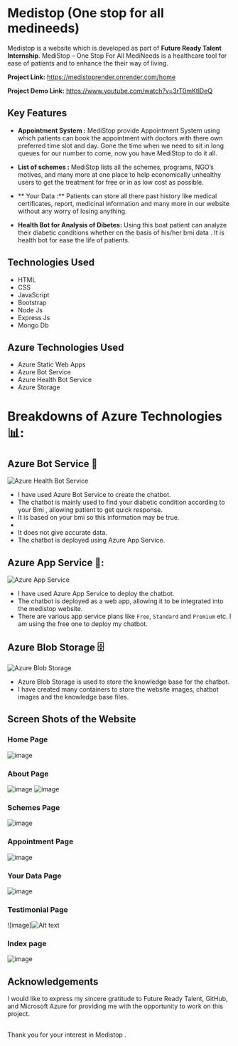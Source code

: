 # Medistop (One stop for all medineeds) 
Medistop  is a website which is developed as part of **Future Ready Talent Internship**. 
 MediStop – One Stop For All MediNeeds is a healthcare tool  for ease of patients and to enhance the their way of living. 

**Project Link:** https://medistoprender.onrender.com/home

**Project Demo Link:** https://www.youtube.com/watch?v=3rT0mKtlDeQ




## Key Features

- **Appointment System :** MediStop provide Appointment System using which patients can book the appointment with doctors with there own preferred time slot and day. Gone the time when we need to sit in long queues for our number to come, now you have MediStop to do it all.

- **List of schemes :** MediStop lists all the schemes, programs, NGO’s motives, and many more at one place to help economically unhealthy users to get the treatment for free or in as low cost as possible.

- ** Your Data :** Patients can store all there past history like medical certificates, report, medicinal information and many more in our website without any worry of losing anything. 

- **Health Bot for Analysis of Dibetes:**  Using this boat patient can analyze their diabetic conditions whether on the basis of his/her bmi data . It is health bot for ease the life of patients. 

## Technologies Used
- HTML
- CSS
- JavaScript
- Bootstrap
- Node Js
- Express Js
- Mongo Db 

## Azure Technologies Used
- Azure Static Web Apps
- Azure Bot Service
- Azure Health Bot Service
- Azure Storage

# Breakdowns of Azure Technologies 📊:


## Azure Bot Service 🤖

![Azure Health Bot Service](./readme_images/azure-health-bot.png)

- I have used Azure Bot Service to create the chatbot.
- The chatbot is mainly used to find your diabetic condition according to your Bmi , allowing patient to get quick response.
- It is based on your bmi so this information may be true. 
- 
- It does not give accurate data.
- The chatbot is deployed using Azure App Service.

 
## Azure App Service 📱:

![Azure App Service](./readme_images/azure-service.png)

- I have used Azure App Service to deploy the chatbot.
- The chatbot is deployed as a web app, allowing it to be integrated into the medistop website.
- There are various app service plans like `Free`, `Standard` and `Premium` etc. I am using the free one to deploy my chatbot.

## Azure Blob Storage 🗄️

![Azure Blob Storage](./readme_images/azure-blob-storage.png)

- Azure Blob Storage is used to store the knowledge base for the chatbot.
- I have created many containers to store the website images, chatbot images and the knowledge base files.

## Screen Shots of the Website
### Home Page
![image](./readme_images/HomePage.png)

### About Page
![image](./readme_images/about-page.png)
![image](./readme_images/about-page2.png)

### Schemes Page
![image](./readme_images/schemes.png)

### Appointment Page
![image](./readme_images/appointment.png)

### Your Data Page
![image](./readme_images/yourdata.png)

### Testimonial Page
![image]![Alt text](./readme_images/Testomonial.png)


### Index page 
![image](./readme_images/index-page.png)




## Acknowledgements
I would like to express my sincere gratitude to Future Ready Talent, GitHub, and Microsoft Azure for providing me with the opportunity to work on this project.

##
Thank you for your interest in Medistop .
